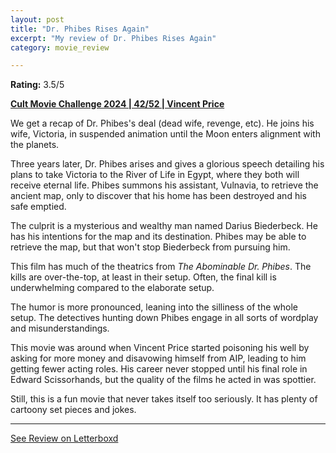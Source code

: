 ```yaml
---
layout: post
title: "Dr. Phibes Rises Again"
excerpt: "My review of Dr. Phibes Rises Again"
category: movie_review

---
```


**Rating:** 3.5/5

<b><a href="https://boxd.it/rIGbC/detail">Cult Movie Challenge 2024 | 42/52 | Vincent Price</a></b>

We get a recap of Dr. Phibes's deal (dead wife, revenge, etc). He joins his wife, Victoria, in suspended animation until the Moon enters alignment with the planets.

Three years later, Dr. Phibes arises and gives a glorious speech detailing his plans to take Victoria to the River of Life in Egypt, where they both will receive eternal life. Phibes summons his assistant, Vulnavia, to retrieve the ancient map, only to discover that his home has been destroyed and his safe emptied.

The culprit is a mysterious and wealthy man named Darius Biederbeck. He has his intentions for the map and its destination. Phibes may be able to retrieve the map, but that won't stop Biederbeck from pursuing him.

This film has much of the theatrics from <i>The Abominable Dr. Phibes</i>. The kills are over-the-top, at least in their setup. Often, the final kill is underwhelming compared to the elaborate setup.

The humor is more pronounced, leaning into the silliness of the whole setup. The detectives hunting down Phibes engage in all sorts of wordplay and misunderstandings.

This movie was around when Vincent Price started poisoning his well by asking for more money and disavowing himself from AIP, leading to him getting fewer acting roles. His career never stopped until his final role in Edward Scissorhands, but the quality of the films he acted in was spottier.

Still, this is a fun movie that never takes itself too seriously. It has plenty of cartoony set pieces and jokes.

<hr>

[See Review on Letterboxd](https://boxd.it/8z1JtX)
